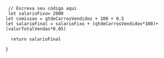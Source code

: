 ``` function calculaSalario(qtdeCarrosVendidos, valorTotalVendas) {
 // Escreva seu código aqui
 let salarioFixo= 2000
let comissao = qtdeCarrosVendidos + 100 + 0.5
let salarioFinal = salarioFixo + (qtdeCarrosVendidos*100)+(valorTotalVendas*0.05)

  return salarioFinal

}
``` 


